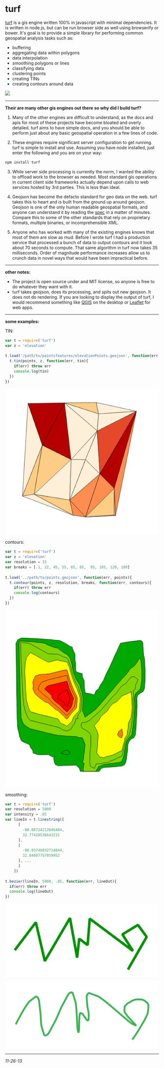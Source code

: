 turf
===

[turf](https://github.com/morganherlocker/turf) is a gis engine written 100% in javascript with minimal dependencies. It is written in node.js, but can be run browser side as well using browserify or bower. It's goal is to provide a simple library for performing common geospatial analysis tasks such as:

- buffering
- aggregating data within polygons
- data interpolation
- smoothing polygons or lines
- classifying data
- clustering points
- creating TINs
- creating contours around data

<img src='https://raw.githubusercontent.com/Turfjs/turf/9a1d5e8d99564d4080f1e2bf1517ed41d18012fa/logo.png' style='width:110px'>

---

**Their are many other gis engines out there so why did I build turf?**

1. Many of the other engines are difficult to understand, as the docs and apis for most of these projects have become bloated and overly detailed. turf aims to have simple docs, and you should be able to perform just about any basic geospatial operation in a few lines of code. 

2. These engines require significant server configuration to get running. turf is simple to install and use. Assuming you have node installed, just enter the following and you are on your way:

  ```bash
  npm install turf
  ```

3. While server side processing is currently the norm, I wanted the ability to offload work to the browser as needed. Most standard gis operations in current client side frameworks actually depend upon calls to web services hosted by 3rd parties. This is less than ideal.

4. Geojson has become the defacto standard for geo data on the web. turf takes this to heart and is built from the ground up around geojson. Geojson is one of the only human readable geospatial formats, and anyone can understand it by reading the [spec](http://geojson.org/geojson-spec.html) in a matter of minutes. Compare this to some of the other standards that rely on proprietary formats, multiple binaries, or incomprehensible XML.

5. Anyone who has worked with many of the existing engines knows that most of them are slow as mud. Before I wrote turf I had a production service that processed a bunch of data to output contours and it took about 70 seconds to compute. That same algorithm in turf now takes 35 milliseconds. Order of magnitude performance increases allow us to crunch data in novel ways that would have been impractical before.

---

**other notes:**

- The project is open source under and MIT license, so anyone is free to do whatever they want with it. 
- turf takes geojson, does its processing, and spits out new geojson. It does not do rendering. If you are looking to display the output of turf, I would recommend something like [QGIS](http://www.qgis.org/en/site/) on the desktop or [Leaflet](http://leafletjs.com/) for web apps.

---

**some examples:**

TIN:

```javascript
var t = require('turf')
var z = 'elevation'

t.load('/path/to/pointsfeatures/elevationPoints.geojson', function(err, points){
  t.tin(points, z, function(err, tin){
    if(err) throw err
    console.log(tin)
  })
})
```

![tin](/img/tin.jpg)

contours:

```javascript
var t = require('turf')
var z = 'elevation'
var resolution = 15
var breaks = [.1, 22, 45, 55, 65, 85,  95, 105, 120, 180]

t.load('../path/to/points.geojson', function(err, points){
  t.contour(points, z, resolution, breaks, function(err, contours){
    if(err) throw err
    console.log(contours)
  })
})
```

![contours](/img/contours.jpg)

smoothing:

```javascript
var t = require('turf')
var resolution = 5000
var intensity = .85
var lineIn = t.linestring([
      [
        -80.08724212646484,
        32.77428536643231
      ],
      [
        -80.03746032714844,
        32.84007757059952
      ], ...
      ]
    ])

t.bezier(lineIn, 5000, .85, function(err, lineOut){
  if(err) throw err
  console.log(lineOut)
})
```

![jagged line](/img/jagged.jpg)

![smooth line](/img/smooth.jpg)

---

*11-26-13*